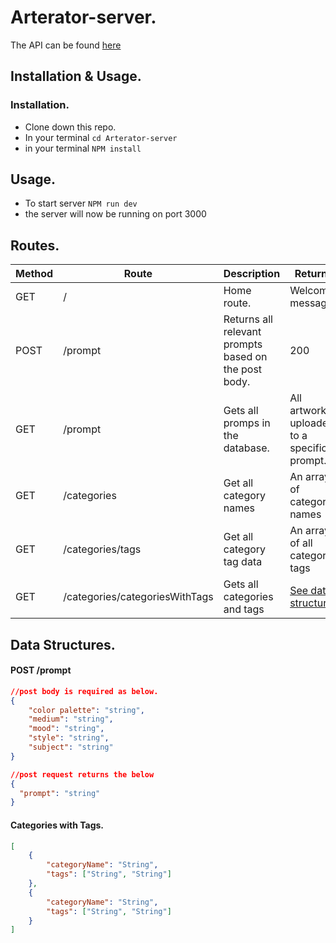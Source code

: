 # Arterator-server.

The API can be found [here](https://arterator.herokuapp.com/)

## Installation & Usage.

### Installation.

-   Clone down this repo.
-   In your terminal `cd Arterator-server`
-   in your terminal `NPM install`

## Usage.

-   To start server `NPM run dev`
-   the server will now be running on port 3000

## Routes.

| Method | Route                          | Description                                          | Returns                                    |
| ------ | ------------------------------ | ---------------------------------------------------- | ------------------------------------------ |
| GET    | /                              | Home route.                                          | Welcome message.                           |
| POST   | /prompt                        | Returns all relevant prompts based on the post body. | 200                                        |
| GET    | /prompt                        | Gets all promps in the database.                     | All artwork uploaded to a specific prompt. |
| GET    | /categories                    | Get all category names                               | An array of category names                 |
| GET    | /categories/tags               | Get all category tag data                            | An array of all category tags              |
| GET    | /categories/categoriesWithTags | Gets all categories and tags                         | [See data structures](#data-structures)    |

## Data Structures.

#### POST /prompt

```json
//post body is required as below.
{
    "color palette": "string",
    "medium": "string",
    "mood": "string",
    "style": "string",
    "subject": "string"
}

//post request returns the below
{
  "prompt": "string"
}
```

#### Categories with Tags.

```json
[
    {
        "categoryName": "String",
        "tags": ["String", "String"]
    },
    {
        "categoryName": "String",
        "tags": ["String", "String"]
    }
]
```
